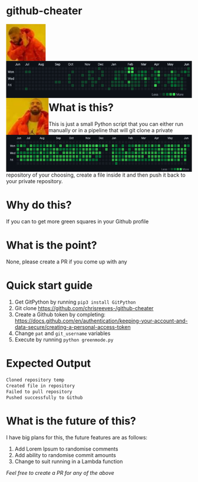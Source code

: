 # github-cheater


<img src=".github/meme-no.png" alt="Meme no" title="No" align="left" height="100" />
<img src=".github/git-before.png" alt="Meme no" title="No" align="left" height="100" />
<br>
<br>
<br>
<br>
<br>
<img src=".github/meme-yes.png" alt="Meme yes" title="No" align="left" height="100" />
<img src=".github/git-after.png" alt="Meme no" title="No" align="left" height="100" />
<br>
<br>
<br>
<br>
<br>

# What is this?
This is just a small Python script that you can either run manually or in a pipeline that will git clone a private repository
of your choosing, create a file inside it and then push it back to your private repository.

# Why do this?
If you can to get more green squares in your Github profile

# What is the point?
None, please create a PR if you come up with any

# Quick start guide

1. Get GitPython by running `pip3 install GitPython`
2. Git clone https://github.com/chrisreeves-/github-cheater
3. Create a Github token by completing: https://docs.github.com/en/authentication/keeping-your-account-and-data-secure/creating-a-personal-access-token
4. Change `pat` and `git_username` variables
5. Execute by running `python greenmode.py`

# Expected Output

```
Cloned repository temp
Created file in repository
Failed to pull repository
Pushed successfully to Github
```

# What is the future of this?
I have big plans for this, the future features are as follows:

1. Add Lorem Ipsum to randomise comments
2. Add ability to randomise commit amounts
3. Change to suit running in a Lambda function

_Feel free to create a PR for any of the above_
